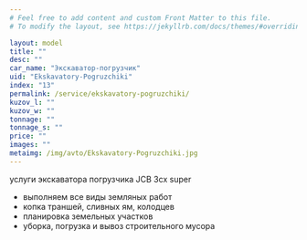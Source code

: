 ```yaml
---
# Feel free to add content and custom Front Matter to this file.
# To modify the layout, see https://jekyllrb.com/docs/themes/#overriding-theme-defaults

layout: model
title: ""
desc: ""
car_name: "Экскаватор-погрузчик"
uid: "Ekskavatory-Pogruzchiki"
index: "13"
permalink: /service/ekskavatory-pogruzchiki/
kuzov_l: ""
kuzov_w: ""
tonnage: ""
tonnage_s: ""
price: ""
images: ""
metaimg: /img/avto/Ekskavatory-Pogruzchiki.jpg
---
```


услуги экскаватора погрузчика JCB&nbsp;3сх super  
- выполняем все виды земляных работ  
- копка траншей, сливных ям, колодцев  
- планировка земельных участков  
- уборка, погрузка и вывоз строительного мусора  